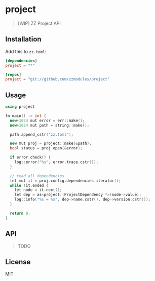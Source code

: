 project
=======

> [WIP] ZZ Project API

## Installation

Add this to `zz.toml`:

```toml
[dependencies]
project = "*"

[repos]
project = "git://github.com/zzmodules/project"
```

## Usage

```c++
using project

fn main() -> int {
  new+1024 mut error = err::make();
  new+1024 mut path = string::make();

  path.append_cstr("zz.toml");

  new mut proj = project::make(&path);
  bool status = proj.open(&error);

  if error.check() {
    log::error("%s", error.trace.cstr());
  }

  // read all dependencies
  let mut it = proj.config.dependencies.iterator();
  while !it.ended {
    let node = it.next();
    let dep = as<project::ProjectDependency *>(node->value);
    log::info("%s = %s", dep->name.cstr(), dep->version.cstr());
  }

  return 0;
}
```

## API

> TODO

## License

MIT

